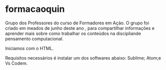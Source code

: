 # formacaoquin

Grupo dos Professores do curso de Formadores em Ação.
O grupo foi criado em meados de junho deste ano , para compartilhar informações e aprender mais sobre como trabalhar os conteúdos na discipliande pensamento computacional.

Iniciamos com o HTML.

Requisitos necessários é instalar um dos softwares abaixo:
Sublime;
Atom;e
Vs Codem.
